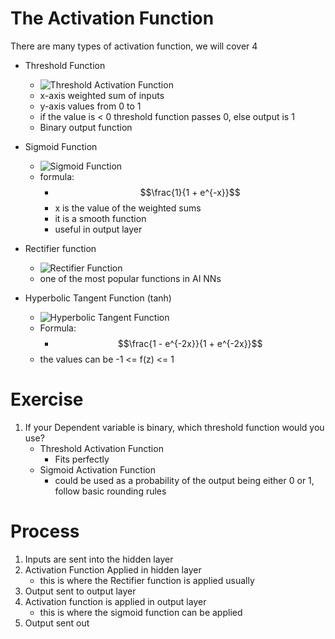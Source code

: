 # The Activation Function

There are many types of activation function, we will cover 4

- Threshold Function

  - ![Threshold Activation Function](https://media.geeksforgeeks.org/wp-content/uploads/20210103201821/threshold-300x232.jpg)
  - x-axis weighted sum of inputs
  - y-axis values from 0 to 1
  - if the value is < 0 threshold function passes 0, else output is 1
  - Binary output function

- Sigmoid Function

  - ![Sigmoid Function](https://raw.githubusercontent.com/Codecademy/docs/main/media/sigmoid-function.png)
  - formula:
    - $$\frac{1}{1 + e^{-x}}$$
    - x is the value of the weighted sums
    - it is a smooth function
    - useful in output layer

- Rectifier function

  - ![Rectifier Function](https://nickmccullum.com/images/python-deep-learning/deep-learning-activation-functions/rectifier-function.png)
  - one of the most popular functions in AI NNs

- Hyperbolic Tangent Function (tanh)
  - ![Hyperbolic Tangent Function](https://www.researchgate.net/publication/350103066/figure/fig3/AS:1002064838664197@1615922283547/Tanh-function-Source.png)
  - Formula:
    - $$\frac{1 - e^{-2x}}{1 + e^{-2x}}$$
  - the values can be -1 <= f(z) <= 1

# Exercise

1. If your Dependent variable is binary, which threshold function would you use?
   - Threshold Activation Function
     - Fits perfectly
   - Sigmoid Activation Function
     - could be used as a probability of the output being either 0 or 1, follow basic rounding rules

# Process

1. Inputs are sent into the hidden layer
2. Activation Function Applied in hidden layer
   - this is where the Rectifier function is applied usually
3. Output sent to output layer
4. Activation function is applied in output layer
   - this is where the sigmoid function can be applied
5. Output sent out
